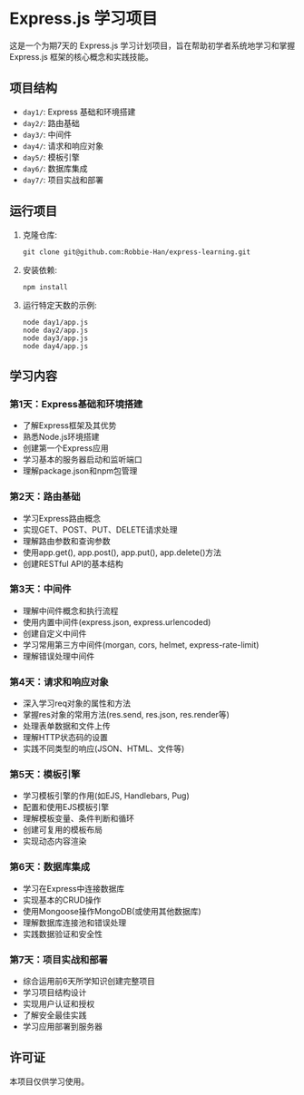 # Express.js 学习项目

这是一个为期7天的 Express.js 学习计划项目，旨在帮助初学者系统地学习和掌握 Express.js 框架的核心概念和实践技能。

## 项目结构

- `day1/`: Express 基础和环境搭建
- `day2/`: 路由基础
- `day3/`: 中间件
- `day4/`: 请求和响应对象
- `day5/`: 模板引擎
- `day6/`: 数据库集成
- `day7/`: 项目实战和部署

## 运行项目

1. 克隆仓库:
   ```
   git clone git@github.com:Robbie-Han/express-learning.git
   ```

2. 安装依赖:
   ```
   npm install
   ```

3. 运行特定天数的示例:
   ```
   node day1/app.js
   node day2/app.js
   node day3/app.js
   node day4/app.js
   ```

## 学习内容

### 第1天：Express基础和环境搭建
- 了解Express框架及其优势
- 熟悉Node.js环境搭建
- 创建第一个Express应用
- 学习基本的服务器启动和监听端口
- 理解package.json和npm包管理

### 第2天：路由基础
- 学习Express路由概念
- 实现GET、POST、PUT、DELETE请求处理
- 理解路由参数和查询参数
- 使用app.get(), app.post(), app.put(), app.delete()方法
- 创建RESTful API的基本结构

### 第3天：中间件
- 理解中间件概念和执行流程
- 使用内置中间件(express.json, express.urlencoded)
- 创建自定义中间件
- 学习常用第三方中间件(morgan, cors, helmet, express-rate-limit)
- 理解错误处理中间件

### 第4天：请求和响应对象
- 深入学习req对象的属性和方法
- 掌握res对象的常用方法(res.send, res.json, res.render等)
- 处理表单数据和文件上传
- 理解HTTP状态码的设置
- 实践不同类型的响应(JSON、HTML、文件等)

### 第5天：模板引擎
- 学习模板引擎的作用(如EJS, Handlebars, Pug)
- 配置和使用EJS模板引擎
- 理解模板变量、条件判断和循环
- 创建可复用的模板布局
- 实现动态内容渲染

### 第6天：数据库集成
- 学习在Express中连接数据库
- 实现基本的CRUD操作
- 使用Mongoose操作MongoDB(或使用其他数据库)
- 理解数据库连接池和错误处理
- 实践数据验证和安全性

### 第7天：项目实战和部署
- 综合运用前6天所学知识创建完整项目
- 学习项目结构设计
- 实现用户认证和授权
- 了解安全最佳实践
- 学习应用部署到服务器

## 许可证

本项目仅供学习使用。